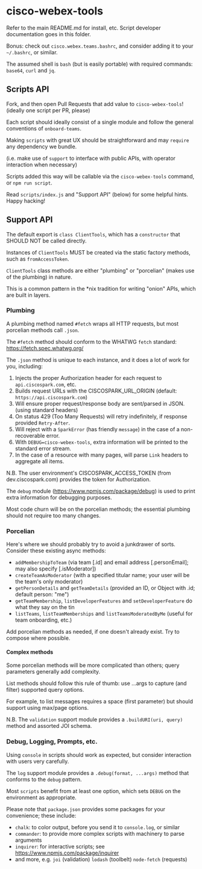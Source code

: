 # cisco-webex-tools

Refer to the main README.md for install, etc. Script developer documentation goes in this folder.

Bonus: check out `cisco.webex.teams.bashrc`, and consider adding it to your `~/.bashrc`, or similar.

The assumed shell is `bash` (but is easily portable) with required commands: `base64`, `curl` and `jq`.

## Scripts API

Fork, and then open Pull Requests that add value to `cisco-webex-tools`! (ideally one script per PR, please)

Each script should ideally consist of a single module and follow the general conventions of `onboard-teams`.

Making `scripts` with great UX should be straightforward and may `require` any dependency we bundle.

(i.e. make use of `support` to interface with public APIs, with operator interaction when necessary)

Scripts added this way will be callable via the `cisco-webex-tools` command, or `npm run script`.

Read `scripts/index.js` and "Support API" (below) for some helpful hints. Happy hacking!

## Support API

The default export is `class ClientTools`, which has a `constructor` that SHOULD NOT be called directly.

Instances of `ClientTools` MUST be created via the static factory methods, such as `fromAccessToken`.

`ClientTools` class methods are either "plumbing" or "porcelian" (makes use of the plumbing) in nature.

This is a common pattern in the *nix tradition for writing "onion" APIs, which are built in layers.

### Plumbing

A plumbing method named `#fetch` wraps all HTTP requests, but most porcelian methods call `.json`.

The `#fetch` method should conform to the WHATWG `fetch` standard: https://fetch.spec.whatwg.org/

The `.json` method is unique to each instance, and it does a lot of work for you, including:

1. Injects the proper Authorization header for each request to `api.ciscospark.com`, etc.
2. Builds request URLs with the CISCOSPARK_URL_ORIGIN (default: `https://api.ciscospark.com`)
3. Will ensure proper request/response body are sent/parsed in JSON. (using standard headers)
4. On status 429 (Too Many Requests) will retry indefinitely, if response provided `Retry-After`.
5. Will reject with a `SparkError` (has friendly `message`) in the case of a non-recoverable error.
6. With `DEBUG=cisco-webex-tools`, extra information will be printed to the standard error stream.
7. In the case of a resource with many pages, will parse `Link` headers to aggregate all items.

N.B. The user environment's CISCOSPARK_ACCESS_TOKEN (from dev.ciscospark.com) provides the token for Authorization.

The `debug` module (https://www.npmjs.com/package/debug) is used to print extra information for debugging purposes.

Most code churn will be on the porcelian methods; the essential plumbing should not require too many changes.

### Porcelian

Here's where we should probably try to avoid a junkdrawer of sorts. Consider these existing async methods:

* `addMembershipToTeam` (via team [.id] and email address [.personEmail]; may also specify [.isModerator])
* `createTeamAsModerator` (with a specified titular name; your user will be the team's only moderator)
* `getPersonDetails` and `getTeamDetails` (provided an ID, or Object with .id; default person: "me")
* `getTeamMembership`, `listDeveloperFeatures` and `setDeveloperFeature` do what they say on the tin
* `listTeams`, `listTeamMemberships` and `listTeamsModeratedByMe` (useful for team onboarding, etc.)

Add porcelian methods as needed, if one doesn't already exist. Try to compose where possible.

#### Complex methods

Some porcelian methods will be more complicated than others; query parameters generally add complexity.

List methods should follow this rule of thumb: use ...args to capture (and filter) supported query options.

For example, to list messages requires a space (first parameter) but should support using max/page options.

N.B. The `validation` support module provides a `.buildURI(uri, query)` method and assorted JOI schema.

### Debug, Logging, Prompts, etc.

Using `console` in scripts should work as expected, but consider interaction with users very carefully.

The `log` support module provides a `.debug(format, ...args)` method that conforms to the `debug` pattern.

Most `scripts` benefit from at least one option, which sets `DEBUG` on the environment as appropriate.

Please note that `package.json` provides some packages for your convenience; these include:

* `chalk`: to color output, before you send it to `console.log`, or similar
* `commander`: to provide more complex scripts with machinery to parse arguments
* `inquirer`: for interactive scripts; see https://www.npmjs.com/package/inquirer
* and more, e.g. `joi` (validation) `lodash` (toolbelt) `node-fetch` (requests)

